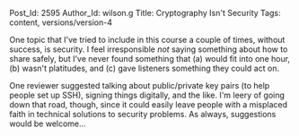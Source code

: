 Post_Id: 2595
Author_Id: wilson.g
Title: Cryptography Isn't Security
Tags: content, versions/version-4

<p>One topic that I've tried to include in this course a couple of times, without success, is security. I feel irresponsible <em>not</em> saying something about how to share safely, but I've never found something that (a) would fit into one hour, (b) wasn't platitudes, and (c) gave listeners something they could act on.</p>
<p>One reviewer suggested talking about public/private key pairs (to help people set up SSH), signing things digitally, and the like. I'm leery of going down that road, though, since it could easily leave people with a misplaced faith in technical solutions to security problems. As always, suggestions would be welcome...</p>

